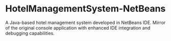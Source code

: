 # HotelManagementSystem-NetBeans
A Java-based hotel management system developed in NetBeans IDE. Mirror of the original console application with enhanced IDE integration and debugging capabilities.
